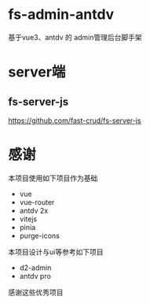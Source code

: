 # fs-admin-antdv

基于vue3、antdv 的 admin管理后台脚手架

# server端

## fs-server-js
https://github.com/fast-crud/fs-server-js


# 感谢

本项目使用如下项目作为基础
* vue 
* vue-router
* antdv 2x
* vitejs
* pinia
* purge-icons

本项目设计与ui等参考如下项目
* d2-admin
* antdv pro

感谢这些优秀项目

